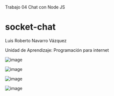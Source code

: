 Trabajo 04  Chat con Node JS
# socket-chat

Luis Roberto Navarro Vázquez

Unidad de Aprendizaje: Programación para internet 

![image](https://user-images.githubusercontent.com/111943639/194674720-05246682-cb09-49d6-8b67-1bf7f485e910.png)

![image](https://user-images.githubusercontent.com/111943639/194674752-ef280524-ee5b-43b3-8cab-6c8923cf9552.png)

![image](https://user-images.githubusercontent.com/111943639/194674770-48103926-63cb-47fa-bba2-1e79ba240b6a.png)

![image](https://user-images.githubusercontent.com/111943639/194674815-54bde47c-c8b3-4136-9939-e9cc00e671c7.png)
